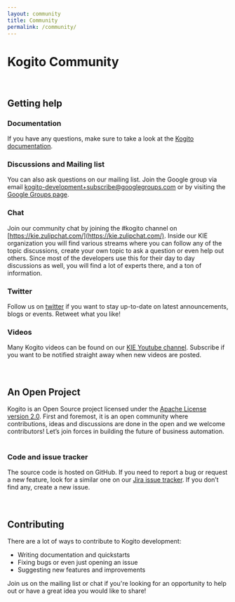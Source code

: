 ```yaml
---
layout: community
title: Community
permalink: /community/
---
```


# Kogito Community
<br>

## Getting help

### Documentation

If you have any questions, make sure to take a look at the [Kogito documentation](https://docs.jboss.org/kogito/release/latest/html_single/). 

### Discussions and Mailing list

You can also ask questions on our mailing list. Join the Google group via email kogito-development+subscribe@googlegroups.com or by visiting the [Google Groups page](https://groups.google.com/d/forum/kogito-development).

### Chat

Join our community chat by joining the #kogito channel on [https://kie.zulipchat.com/](https://kie.zulipchat.com/).
Inside our KIE organization you will find various streams where you can follow any of the topic discussions, create your own topic to ask a question or even help out others.  Since most of the developers use this for their day to day discussions as well, you will find a lot of experts there, and a ton of information.

### Twitter

Follow us on [twitter](https://twitter.com/kogito_kie) if you want to stay up-to-date on latest announcements, blogs or events.  Retweet what you like! 

### Videos

Many Kogito videos can be found on our [KIE Youtube channel](https://www.youtube.com/channel/UCUjeymTM-TrwHs36388VRbw).  Subscribe if you want to be notified straight away when new videos are posted.
<br><br><br>
## An Open Project

Kogito is an Open Source project licensed under the [Apache License version 2.0](https://www.apache.org/licenses/LICENSE-2.0). First and foremost, it is an open community where contributions, ideas and discussions are done in the open and we welcome contributors! Let’s join forces in building the future of business automation.<br/><br/> 

### Code and issue tracker

The source code is hosted on GitHub. If you need to report a bug or request a new feature, look for a similar one on our [Jira issue tracker](https://issues.jboss.org/projects/KOGITO). If you don’t find any, create a new issue.
<br><br><br>
## Contributing

There are a lot of ways to contribute to Kogito development:
* Writing documentation and quickstarts
* Fixing bugs or even just opening an issue
* Suggesting new features and improvements

Join us on the mailing list or chat if you're looking for an opportunity to help out or have a great idea you would like to share! 

